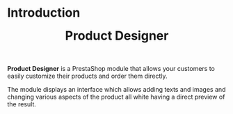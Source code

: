 # Introduction

<div style="text-align: center; margin-bottom: 50px;">
  <div>
    <img srcset="/productdesigner/images/productdesigner-logo.png 2x">
  </div>
  <strong style="font-size: 2em;">Product Designer</strong>
</div>

**Product Designer** is a PrestaShop module that allows your customers to easily customize their products and order them directly.

The module displays an interface which allows adding texts and images and changing various aspects of the product
all white having a direct preview of the result.

<img srcset="/productdesigner/images/interface.jpg 2x">

<img srcset="/productdesigner/images/interface-2.jpg 2x">
